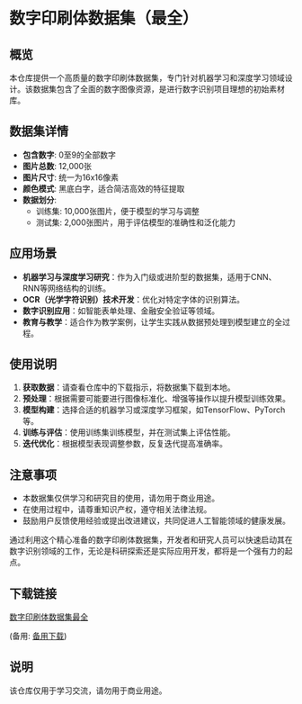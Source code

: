 # 数字印刷体数据集（最全）

## 概览

本仓库提供一个高质量的数字印刷体数据集，专门针对机器学习和深度学习领域设计。该数据集包含了全面的数字图像资源，是进行数字识别项目理想的初始素材库。

## 数据集详情

- **包含数字**: 0至9的全部数字
- **图片总数**: 12,000张
- **图片尺寸**: 统一为16x16像素
- **颜色模式**: 黑底白字，适合简洁高效的特征提取
- **数据划分**:
  - 训练集: 10,000张图片，便于模型的学习与调整
  - 测试集: 2,000张图片，用于评估模型的准确性和泛化能力

## 应用场景

- **机器学习与深度学习研究**：作为入门级或进阶型的数据集，适用于CNN、RNN等网络结构的训练。
- **OCR（光学字符识别）技术开发**：优化对特定字体的识别算法。
- **数字识别应用**：如智能表单处理、金融安全验证等领域。
- **教育与教学**：适合作为教学案例，让学生实践从数据预处理到模型建立的全过程。

## 使用说明

1. **获取数据**：请查看仓库中的下载指示，将数据集下载到本地。
2. **预处理**：根据需要可能要进行图像标准化、增强等操作以提升模型训练效果。
3. **模型构建**：选择合适的机器学习或深度学习框架，如TensorFlow、PyTorch等。
4. **训练与评估**：使用训练集训练模型，并在测试集上评估性能。
5. **迭代优化**：根据模型表现调整参数，反复迭代提高准确率。

## 注意事项

- 本数据集仅供学习和研究目的使用，请勿用于商业用途。
- 在使用过程中，请尊重知识产权，遵守相关法律法规。
- 鼓励用户反馈使用经验或提出改进建议，共同促进人工智能领域的健康发展。

通过利用这个精心准备的数字印刷体数据集，开发者和研究人员可以快速启动其在数字识别领域的工作，无论是科研探索还是实际应用开发，都将是一个强有力的起点。

## 下载链接
[数字印刷体数据集最全](https://pan.quark.cn/s/983a2bd64ecf) 

(备用: [备用下载](https://pan.baidu.com/s/18Yr0U5ql_Y56bX94I3PT9g?pwd=1234))

## 说明

该仓库仅用于学习交流，请勿用于商业用途。
